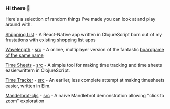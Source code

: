 ### Hi there 👋

<!--
**guess-burger/guess-burger** is a ✨ _special_ ✨ repository because its `README.md` (this file) appears on your GitHub profile.

Here are some ideas to get you started:

- 🔭 I’m currently working on ...
- 🌱 I’m currently learning ...
- 👯 I’m looking to collaborate on ...
- 🤔 I’m looking for help with ...
- 💬 Ask me about ...
- 📫 How to reach me: ...
- 😄 Pronouns: ...
- ⚡ Fun fact: ...
-->
Here's a selection of random things I've made you can look at and play around with:

[Shüpping List](https://play.google.com/store/apps/details?id=com.guess_burger.shopping_list) - A React-Native app written in ClojureScript born out of my frustations with existing shopping list apps

[Wavelength](mysterious-basin-71031.onrender.com/) - [src](https://github.com/guess-burger/wavelength) - A online, multiplayer version of the fantastic [boardgame of the same name](https://www.wavelength.zone/)

[Time Sheets](http://guess-burger.github.io/timesheets/) - [src](https://github.com/guess-burger/time-sheets) - A simple tool for making time tracking and time sheets easierwrittern in ClojureScript.

[Time Tracker](http://guess-burger.github.io/time-tracker/time-tracker.html) - [src](https://github.com/guess-burger/elm-time) - An earlier, less complete attempt at making timesheets easier, written in Elm.

[Mandelbrot-cljs](http://guess-burger.github.io/mandelbrot-cljs/) - [src](https://github.com/guess-burger/mandelbrot-cljs) - A naive Mandlebrot demonstration allowing "click to zoom" exploration
